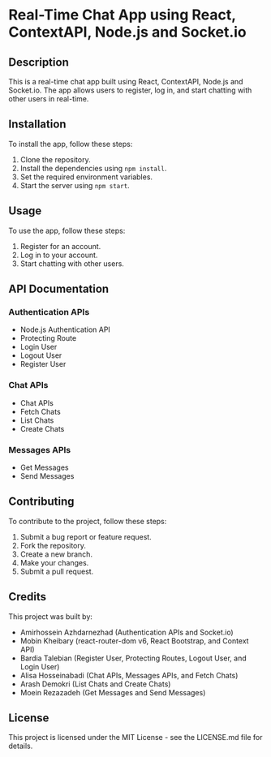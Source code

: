 # Real-Time Chat App using React, ContextAPI, Node.js and Socket.io

## Description

This is a real-time chat app built using React, ContextAPI, Node.js and Socket.io. The app allows users to register, log in, and start chatting with other users in real-time.

## Installation

To install the app, follow these steps:

1. Clone the repository.
2. Install the dependencies using `npm install`.
3. Set the required environment variables.
4. Start the server using `npm start`.

## Usage

To use the app, follow these steps:

1. Register for an account.
2. Log in to your account.
3. Start chatting with other users.

## API Documentation

### Authentication APIs

- Node.js Authentication API
- Protecting Route
- Login User
- Logout User
- Register User

### Chat APIs

- Chat APIs 
- Fetch Chats 
- List Chats
- Create Chats 

### Messages APIs

- Get Messages 
- Send Messages 

## Contributing

To contribute to the project, follow these steps:

1. Submit a bug report or feature request.
2. Fork the repository.
3. Create a new branch.
4. Make your changes.
5. Submit a pull request.

## Credits

This project was built by:

- Amirhossein Azhdarnezhad (Authentication APIs and Socket.io)
- Mobin Kheibary (react-router-dom v6, React Bootstrap, and Context API)
- Bardia Talebian (Register User, Protecting Routes, Logout User, and Login User)
- Alisa Hosseinabadi (Chat APIs, Messages APIs, and Fetch Chats)
- Arash Demokri (List Chats and Create Chats)
- Moein Rezazadeh (Get Messages and Send Messages)

## License

This project is licensed under the MIT License - see the LICENSE.md file for details.
